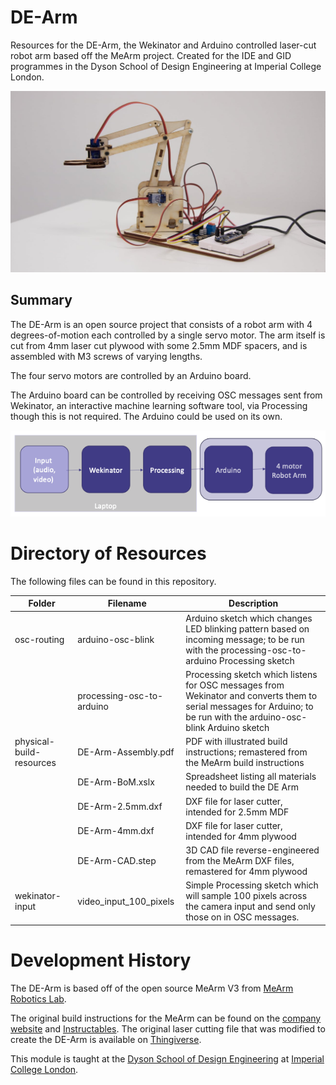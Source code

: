 # DE-Arm
Resources for the DE-Arm, the Wekinator and Arduino controlled laser-cut robot arm based off the MeArm project. Created for the IDE and GID programmes in the Dyson School of Design Engineering at Imperial College London.

![Photo of fully built robot arm from laser cut plywood](wiki-images/side-profile-smaller.jpg)

## Summary
The DE-Arm is an open source project that consists of a robot arm with 4 degrees-of-motion each controlled by a single servo motor. The arm itself is cut from 4mm laser cut plywood with some 2.5mm MDF spacers, and is assembled with M3 screws of varying lengths.

The four servo motors are controlled by an Arduino board.

The Arduino board can be controlled by receiving OSC messages sent from Wekinator, an interactive machine learning software tool, via Processing though this is not required. The Arduino could be used on its own.

![Illustration of system overview from the laptop running Wekinator through to the servo motors.](wiki-images/system-overview.png)

# Directory of Resources
The following files can be found in this repository.


| Folder | Filename | Description |
| ----------- | - |----------- |
| osc-routing |  arduino-osc-blink | Arduino sketch which changes LED blinking pattern based on incoming message; to be run with the processing-osc-to-arduino Processing sketch |
|  | processing-osc-to-arduino | Processing sketch which listens for OSC messages from Wekinator and converts them to serial messages for Arduino; to be run with the arduino-osc-blink Arduino sketch
| physical-build-resources | DE-Arm-Assembly.pdf | PDF with illustrated build instructions; remastered from the MeArm build instructions |
| | DE-Arm-BoM.xslx | Spreadsheet listing all materials needed to build the DE Arm
|  | DE-Arm-2.5mm.dxf | DXF file for laser cutter, intended for 2.5mm MDF
|  | DE-Arm-4mm.dxf | DXF file for laser cutter, intended for 4mm plywood
|  | DE-Arm-CAD.step | 3D CAD file reverse-engineered from the MeArm DXF files, remastered for 4mm plywood
| wekinator-input | video_input_100_pixels | Simple Processing sketch which will sample 100 pixels across the camera input and send only those on in OSC messages.






# Development History

The DE-Arm is based off of the open source MeArm V3 from [MeArm Robotics Lab](https://mearm.com/).

The original build instructions for the MeArm can be found on the [company website](http://learn.mearm.com/docs/building-the-mearm-v3/) and [Instructables](https://www.instructables.com/MeArm-Build-a-Small-Hackable-Robot-Arm/). The original laser cutting file that was modified to create the DE-Arm is available on [Thingiverse](https://www.thingiverse.com/thing:3420797).

This module is taught at the [Dyson School of Design Engineering](https://www.imperial.ac.uk/design-engineering/) at [Imperial College London](https://www.imperial.ac.uk/).